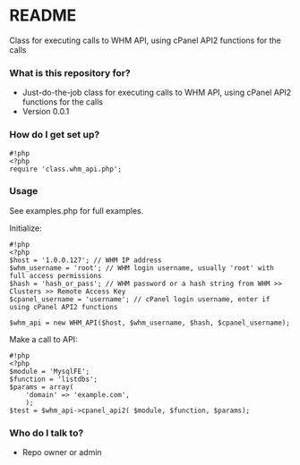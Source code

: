 # README #

Class for executing calls to WHM API, using cPanel API2 functions for the calls

### What is this repository for? ###

* Just-do-the-job class for executing calls to WHM API, using cPanel API2 functions for the calls
* Version 0.0.1

### How do I get set up? ###


```
#!php
<?php
require 'class.whm_api.php';
```

### Usage ###

See examples.php for full examples.

Initialize:

```
#!php
<?php
$host = '1.0.0.127'; // WHM IP address
$whm_username = 'root'; // WHM login username, usually 'root' with full access permissions
$hash = 'hash_or_pass'; // WHM password or a hash string from WHM >> Clusters >> Remote Access Key
$cpanel_username = 'username'; // cPanel login username, enter if using cPanel API2 functions

$whm_api = new WHM_API($host, $whm_username, $hash, $cpanel_username);
```

Make a call to API:

```
#!php
<?php
$module = 'MysqlFE';
$function = 'listdbs';
$params = array(
	'domain' => 'example.com',
	);
$test = $whm_api->cpanel_api2( $module, $function, $params);
```

### Who do I talk to? ###

* Repo owner or admin